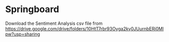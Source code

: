 # Springboard

Download the Sentiment Analysis csv file from https://drive.google.com/drive/folders/10HtT7rbr93Oyga2ky0JUurnbERi0Mlpw?usp=sharing
